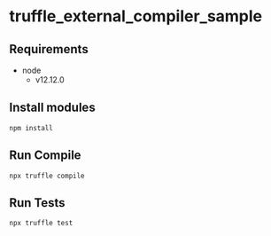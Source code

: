 # truffle_external_compiler_sample

## Requirements

- node
  - v12.12.0

## Install modules

```
npm install
```

## Run Compile

```
npx truffle compile
```

## Run Tests

```
npx truffle test
```

